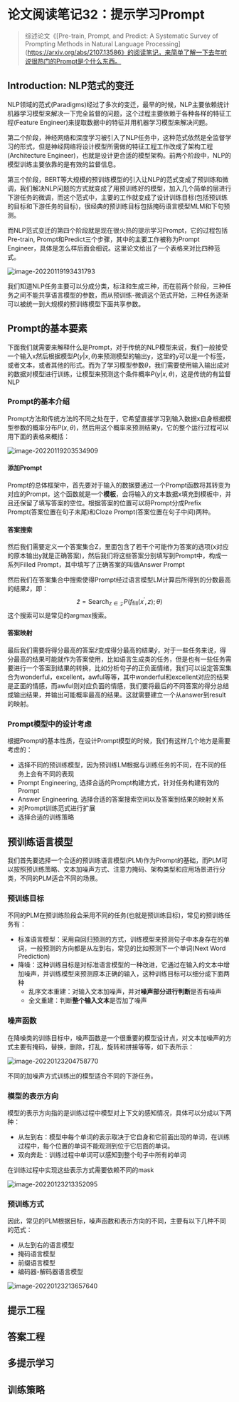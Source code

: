 # 论文阅读笔记32：提示学习Prompt

> 综述论文《[Pre-train, Prompt, and Predict: A Systematic Survey of
> Prompting Methods in Natural Language Processing](https://arxiv.org/abs/2107.13586》的阅读笔记，来简单了解一下去年听说很热门的Prompt是个什么东西。

## Introduction: NLP范式的变迁

NLP领域的范式(Paradigms)经过了多次的变迁，最早的时候，NLP主要依赖统计机器学习模型来解决一下完全监督的问题，这个过程主要依赖于各种各样的特征工程(Feature Engineer)来提取数据中的特征并用机器学习模型来解决问题。

第二个阶段，神经网络和深度学习被引入了NLP任务中，这种范式依然是全监督学习的形式，但是神经网络将设计模型所需做的特征工程工作改成了架构工程(Architecture Engineer)，也就是设计更合适的模型架构。前两个阶段中，NLP的模型训练主要依靠的是有效的监督信息。

第三个阶段，BERT等大规模的预训练模型的引入让NLP的范式变成了预训练和微调，我们解决NLP问题的方式就变成了用预训练好的模型，加入几个简单的层进行下游任务的微调，而这个范式中，主要的工作就变成了设计训练目标(包括预训练的目标和下游任务的目标)，很经典的预训练目标包括掩码语言模型MLM和下句预测。

而NLP范式变迁的第四个阶段就是现在很火热的提示学习Prompt，它的过程包括Pre-train, Prompt和Predict三个步骤，其中的主要工作被称为Prompt Engineer，具体是怎么样后面会细说。这里论文给出了一个表格来对比四种范式。

![image-20220119193431793](static/image-20220119193431793.png)

我们知道NLP任务主要可以分成分类，标注和生成三种，而在前两个阶段，三种任务之间不能共享语言模型的参数，而从预训练-微调这个范式开始，三种任务逐渐可以被统一到大规模的预训练模型下面共享参数。

## Prompt的基本要素

下面我们就需要来解释什么是Prompt，对于传统的NLP模型来说，我们一般接受一个输入x然后根据模型$P(y|x, \theta)$来预测模型的输出y，这里的y可以是一个标签，或者文本，或者其他的形式。而为了学习模型参数$\theta$，我们需要使用输入输出成对的数据对模型进行训练，让模型来预测这个条件概率$P(y|x, \theta)$，这是传统的有监督NLP

### Prompt的基本介绍

Prompt方法和传统方法的不同之处在于，它希望直接学习到输入数据x自身根据模型参数的概率分布$P(x,\theta)$，然后用这个概率来预测结果y，它的整个运行过程可以用下面的表格来概括：

![image-20220119203534909](static/image-20220119203534909.png)

#### 添加Prompt

Prompt的总体框架中，首先要对于输入的数据要通过一个Prompt函数将其转变为对应的Prompt，这个函数就是一个**模板**，会将输入的文本数据x填充到模板中，并且还保留了填写答案的空位。根据答案的位置可以将Prompt分成Prefix Prompt(答案位置在句子末尾)和Cloze Prompt(答案位置在句子中间)两种。

#### 答案搜索

然后我们需要定义一个答案集合Z，里面包含了若干个可能作为答案的选项(x对应的原本输出y就是正确答案)，然后我们将这些答案分别填写到Prompt中，构成一系列Filled Prompt，其中填写了正确答案的叫做Answer Prompt

然后我们在答案集合中搜索使得Prompt经过语言模型LM计算后所得到的分数最高的结果$\hat z$，即：
$$
\hat{z}=\mathrm{Search}_{z \in \mathcal{Z}} P\left(f_{\mathrm{fill }}(x^{\prime}, z\right) ; \theta)
$$
这个搜索可以是常见的argmax搜索。

#### 答案映射

最后我们需要将得分最高的答案$\hat z$变成得分最高的结果$\hat y$，对于一些任务来说，得分最高的结果可能就作为答案使用，比如语言生成类的任务，但是也有一些任务需要进行一个答案到结果的转换，比如分析句子的正负面情绪，我们可以设定答案集合为wonderful，excellent，awful等等，其中wonderful和excellent对应的结果是正面的情感，而awful则对应负面的情感，我们要将最后的不同答案的得分总结成输出结果，并输出可能概率最高的结果。这就需要建立一个从answer到result的映射。

### Prompt模型中的设计考虑

根据Prompt的基本性质，在设计Prompt模型的时候，我们有这样几个地方是需要考虑的：

- 选择不同的预训练模型，因为预训练LM根据与训练任务的不同，在不同的任务上会有不同的表现
- Prompt Engineering, 选择合适的Prompt构建方式，针对任务构建有效的Prompt
- Answer Engineering, 选择合适的答案搜索空间以及答案到结果的映射关系
- 对Prompt训练范式进行扩展
- 选择合适的训练策略

## 预训练语言模型

我们首先要选择一个合适的预训练语言模型(PLM)作为Prompt的基础，而PLM可以按照预训练策略、文本加噪声方式、注意力掩码、架构类型和应用场景进行分类，不同的PLM适合不同的场景。

### 预训练目标

不同的PLM在预训练阶段会采用不同的任务(也就是预训练目标)，常见的预训练任务有：

- 标准语言模型：采用自回归预测的方式，训练模型来预测句子中本身存在的单词，一般预测的方向都是从左到右，常见的比如预测下一个单词(Next Word Prediction)
- 降噪：这种训练目标是对标准语言模型的一种改进，它通过在输入的文本中增加噪声，并训练模型来预测原本正确的输入，这种训练目标可以细分成下面两种
  - 乱序文本重建：对输入文本加噪声，并对**噪声部分进行判断**是否有噪声
  - 全文重建：判断**整个输入文本**是否加了噪声

### 噪声函数

在降噪类的训练目标中，噪声函数是一个很重要的模型设计点，对文本加噪声的方式主要有掩码，替换，删除，打乱，旋转和拼接等等，如下表所示：

![image-20220123204758770](static/image-20220123204758770.png)

不同的加噪声方式训练出的模型适合不同的下游任务。

### 模型的表示方向

模型的表示方向指的是训练过程中模型对上下文的感知情况，具体可以分成以下两种：

- 从左到右：模型中每个单词的表示取决于它自身和它前面出现的单词，在训练过程中，每个位置的单词不能观测到位于它后面的单词。
- 双向奔赴：训练过程中单词可以感知到整个句子中所有的单词

在训练过程中实现这些表示方式需要依赖不同的mask

![image-20220123213352095](static/image-20220123213352095.png)



### 预训练方式

因此，常见的PLM根据目标，噪声函数和表示方向的不同，主要有以下几种不同的范式：

- 从左到右的语言模型
- 掩码语言模型
- 前缀语言模型
- 编码器-解码器语言模型

![image-20220123213657640](static/image-20220123213657640.png)

## 提示工程



## 答案工程



## 多提示学习



## 训练策略


